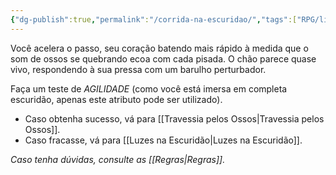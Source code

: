 ```yaml
---
{"dg-publish":true,"permalink":"/corrida-na-escuridao/","tags":["RPG/livro-jogo/Aasthar/story-points"],"created":"2024-12-23T15:19:08.143-05:00","updated":"2025-01-08T16:14:25.647-05:00"}
---
```



Você acelera o passo, seu coração batendo mais rápido à medida que o som de ossos se quebrando ecoa com cada pisada. O chão parece quase vivo, respondendo à sua pressa com um barulho perturbador.

Faça um teste de *AGILIDADE* (como você está imersa em completa escuridão, apenas este atributo pode ser utilizado).

- Caso obtenha sucesso, vá para [[Travessia pelos Ossos\|Travessia pelos Ossos]].
- Caso fracasse, vá para [[Luzes na Escuridão\|Luzes na Escuridão]].

*Caso tenha dúvidas, consulte as [[Regras\|Regras]].*
